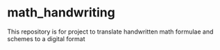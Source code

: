 # math_handwriting
This repository is for project to translate handwritten math formulae and schemes to a digital format
